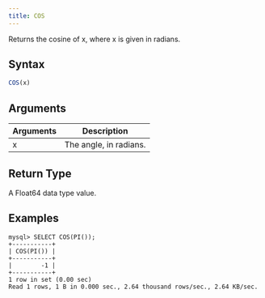 ```yaml
---
title: COS
---
```


Returns the cosine of x, where x is given in radians.

## Syntax

```sql
COS(x)
```

## Arguments

| Arguments   | Description |
| ----------- | ----------- |
| x | The angle, in radians. |

## Return Type

A Float64 data type value.


## Examples

```
mysql> SELECT COS(PI());
+-----------+
| COS(PI()) |
+-----------+
|        -1 |
+-----------+
1 row in set (0.00 sec)
Read 1 rows, 1 B in 0.000 sec., 2.64 thousand rows/sec., 2.64 KB/sec.
```
